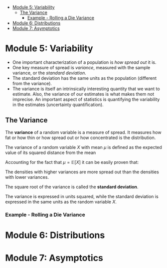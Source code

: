 

-   <a href="#module-5-variability" id="toc-module-5-variability">Module 5:
    Variability</a>
    -   <a href="#the-variance" id="toc-the-variance">The Variance</a>
        -   <a href="#example---rolling-a-die-variance"
            id="toc-example---rolling-a-die-variance">Example - Rolling a Die
            Variance</a>
-   <a href="#module-6-distributions" id="toc-module-6-distributions">Module
    6: Distributions</a>
-   <a href="#module-7-asymptotics" id="toc-module-7-asymptotics">Module 7:
    Asymptotics</a>

<style>
r { color: Red }
o { color: Orange }
g { color: Green }
</style>

# Module 5: Variability

-   One important characterization of a population is *how spread out*
    it is.
-   One key measure of spread is *variance*, measured with the sample
    variance, or the *standard deviation*.
-   The standard deviation has the same units as the population
    (different from the variance).
-   The variance is itself an intrinsically interesting quantity that we
    want to estimate. Also, the variance of our estimates is what makes
    them not imprecise. An important aspect of statistics is quantifying
    the variability in the estimates (uncertainty quantification).

## The Variance

The **variance** of a random variable is a measure of spread. It
measures how fat or how thin or how spread out or how concentrated is
the distribution.

The variance of a random variable *X* with mean *μ* is defined as the
expected value of its squared distance from the mean

Accounting for the fact that *μ* = 𝔼\[*X*\] it can be easily proven
that:

The densities with higher variances are more spread out than the
densities with lower variances.

The square root of the variance is called the **standard deviation**.

The variance is expressed in units squared, while the standard deviation
is expressed in the same units as the random variable *X*.

### Example - Rolling a Die Variance

# Module 6: Distributions

# Module 7: Asymptotics
